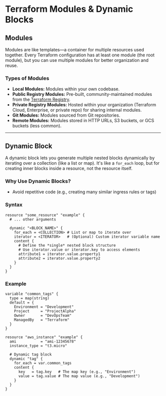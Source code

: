 # Terraform Modules & Dynamic Blocks

## Modules

Modules are like templates—a container for multiple resources used together. Every Terraform configuration has at least one module (the root module), but you can use multiple modules for better organization and reuse.

### Types of Modules
- **Local Modules:** Modules within your own codebase.
- **Public Registry Modules:** Pre-built, community-maintained modules from the [Terraform Registry](https://registry.terraform.io/).
- **Private Registry Modules:** Hosted within your organization (Terraform Cloud, Enterprise, or private repo) for sharing internal modules.
- **Git Modules:** Modules sourced from Git repositories.
- **Remote Modules:** Modules stored in HTTP URLs, S3 buckets, or GCS buckets (less common).

---

## Dynamic Block

A dynamic block lets you generate multiple nested blocks dynamically by iterating over a collection (like a list or map). It's like a `for_each` loop, but for creating inner blocks inside a resource, not the resource itself.

### Why Use Dynamic Blocks?
- Avoid repetitive code (e.g., creating many similar ingress rules or tags)

### Syntax
```hcl
resource "some_resource" "example" {
  # ... other arguments

  dynamic "<BLOCK_NAME>" {
    for_each = <COLLECTION> # List or map to iterate over
    iterator = <ITERATOR>   # (Optional) Custom iterator variable name
    content {
      # Define the *single* nested block structure
      # Use iterator.value or iterator.key to access elements
      attribute1 = iterator.value.property1
      attribute2 = iterator.value.property2
    }
  }
}
```

### Example
```hcl
variable "common_tags" {
  type = map(string)
  default = {
    Environment = "Development"
    Project     = "ProjectAlpha"
    Owner       = "DevOpsTeam"
    ManagedBy   = "Terraform"
  }
}

resource "aws_instance" "example" {
  ami           = "ami-12345678"
  instance_type = "t3.micro"

  # Dynamic tag block
  dynamic "tag" {
    for_each = var.common_tags
    content {
      key   = tag.key   # The map key (e.g., "Environment")
      value = tag.value # The map value (e.g., "Development")
    }
  }
}
```
